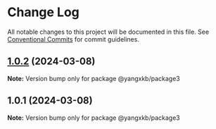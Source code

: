 # Change Log

All notable changes to this project will be documented in this file.
See [Conventional Commits](https://conventionalcommits.org) for commit guidelines.

## [1.0.2](https://github.com/yangxingkun/lernaworker/compare/v1.0.1...v1.0.2) (2024-03-08)

**Note:** Version bump only for package @yangxkb/package3





## 1.0.1 (2024-03-08)

**Note:** Version bump only for package @yangxkb/package3
